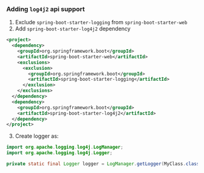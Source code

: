 
### Adding `log4j2` api support

1. Exclude `spring-boot-starter-logging` from `spring-boot-starter-web`
2. Add `spring-boot-starter-log4j2` dependency

  ```xml
  <project>
    <dependency>
      <groupId>org.springframework.boot</groupId>
      <artifactId>spring-boot-starter-web</artifactId>
      <exclusions>
        <exclusion>
          <groupId>org.springframework.boot</groupId>
          <artifactId>spring-boot-starter-logging</artifactId>
        </exclusion>
      </exclusions>
    </dependency>
    <dependency>
      <groupId>org.springframework.boot</groupId>
      <artifactId>spring-boot-starter-log4j2</artifactId>
    </dependency>
  </project>
  ```

3. Create logger as:
  ```java
  import org.apache.logging.log4j.LogManager;
  import org.apache.logging.log4j.Logger;
  
  private static final Logger logger = LogManager.getLogger(MyClass.class.getName());
  ```
